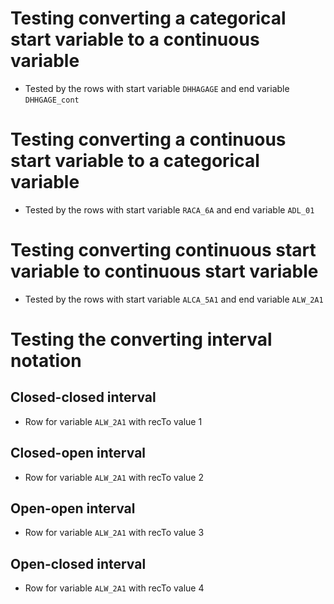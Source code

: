# Testing converting a categorical start variable to a continuous variable

* Tested by the rows with start variable `DHHAGAGE` and end variable `DHHGAGE_cont`

# Testing converting a continuous start variable to a categorical variable

* Tested by the rows with start variable `RACA_6A` and end variable `ADL_01`

# Testing converting continuous start variable to continuous start variable

* Tested by the rows with start variable `ALCA_5A1` and end variable `ALW_2A1`

# Testing the converting interval notation

## Closed-closed interval

* Row for variable `ALW_2A1` with recTo value 1

## Closed-open interval

* Row for variable `ALW_2A1` with recTo value 2

## Open-open interval

* Row for variable `ALW_2A1` with recTo value 3

## Open-closed interval

* Row for variable `ALW_2A1` with recTo value 4

